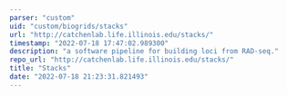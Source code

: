 ```yaml
---
parser: "custom"
uid: "custom/biogrids/stacks"
url: "http://catchenlab.life.illinois.edu/stacks/"
timestamp: "2022-07-18 17:47:02.989300"
description: "a software pipeline for building loci from RAD-seq."
repo_url: "http://catchenlab.life.illinois.edu/stacks/"
title: "Stacks"
date: "2022-07-18 21:23:31.821493"
---
```


